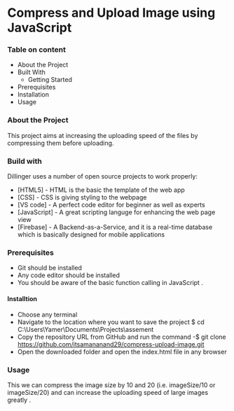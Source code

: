 # Compress and Upload Image using JavaScript

### Table on content 

- About the Project
- Built With
    - Getting Started
- Prerequisites
- Installation
- Usage

### About the Project
This project aims at increasing the uploading speed of the files by compressing them before uploading. 

### Build with 
Dillinger uses a number of open source projects to work properly:

* [HTML5] - HTML is the basic the template of the web app
* [CSS] - CSS is giving styling to the webpage
* [VS code] - A perfect code editor for beginner as well as experts 
* [JavaScript] - A great scripting languge for enhancing the web page view
* [Firebase] - A Backend-as-a-Service, and it is a real-time database which is basically designed for mobile applications

### Prerequisites
- Git should be installed
- Any code editor should be installed 
- You should be aware of the basic function calling in JavaScript .

#### Installtion
- Choose any terminal 
- Navigate to the location where you want to save the project
$ cd C:\Users\Yamer\Documents\Projects\assement
- Copy the repository URL from GitHub and run the command
-$ git clone https://github.com/itsamananand29/compress-upload-image.git
- Open the downloaded folder and open the index.html file in any browser

### Usage 

This we can compress the image size by 10 and 20 (i.e. imageSize/10 or imageSize/20) and can increase the uploading speed of large images greatly . 



